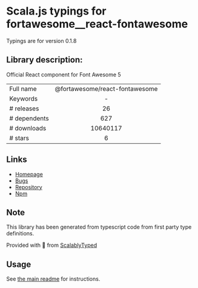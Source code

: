 
# Scala.js typings for fortawesome__react-fontawesome

Typings are for version 0.1.8

## Library description:
Official React component for Font Awesome 5

|                    |                 |
| ------------------ | :-------------: |
| Full name          | @fortawesome/react-fontawesome |
| Keywords           | - |
| # releases         | 26 |
| # dependents       | 627 |
| # downloads        | 10640117 |
| # stars            | 6 |

## Links
- [Homepage](https://github.com/FortAwesome/react-fontawesome)
- [Bugs](https://github.com/FortAwesome/react-fontawesome/issues)
- [Repository](https://github.com/FortAwesome/react-fontawesome)
- [Npm](https://www.npmjs.com/package/%40fortawesome%2Freact-fontawesome)
    


## Note
This library has been generated from typescript code from first party type definitions.

Provided with :purple_heart: from [ScalablyTyped](https://github.com/oyvindberg/ScalablyTyped)

## Usage
See [the main readme](../../readme.md) for instructions.


